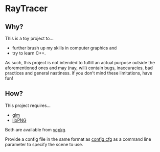 # RayTracer
## Why?
This is a toy project to...
- further brush up my skills in computer graphics and
- try to learn C++.

As such, this project is not intended to fulfill an actual purpose outside the aforementioned ones and may (nay, will)
contain bugs, inaccuracies, bad practices and general nastiness. If you don't mind these limitations, have fun!

## How?
This project requires...
- [glm](https://github.com/g-truc/glm)
- [libPNG](http://www.libpng.org/pub/png/libpng.html)

Both are available from [vcpkg](https://vcpkg.io/en/).

Provide a config file in the same format as [config.cfg](config.cfg) as a command line parameter to specify the scene to use.